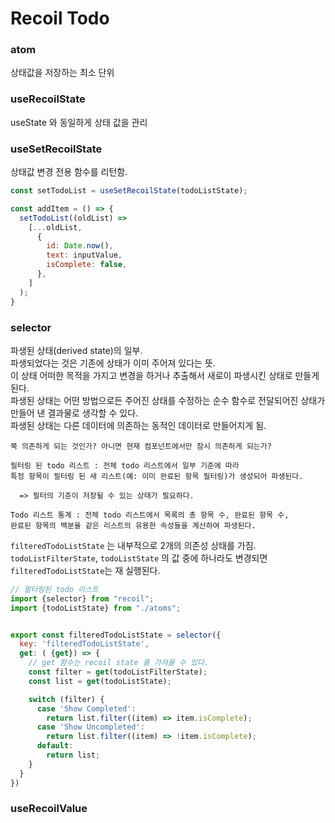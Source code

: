 # Recoil Todo

### atom
상태값을 저장하는 최소 단위

### useRecoilState
useState 와 동일하게 상태 값을 관리

### useSetRecoilState
상태값 변경 전용 함수를 리턴함.
```javascript
const setTodoList = useSetRecoilState(todoListState);

const addItem = () => {
  setTodoList((oldList) => 
    [...oldList,
      {
        id: Date.now(),
        text: inputValue,
        isComplete: false,
      },
    ]
  );
}
```

### selector
파생된 상태(derived state)의 일부.  
파생되었다는 것은 기존에 상태가 이미 주어져 있다는 뜻.  
이 상태 어떠한 목적을 가지고 변경을 하거나 추출해서 새로이 파생시킨 상태로 만들게 된다.    
파생된 상태는 어떤 방법으로든 주어진 상태를 수정하는 순수 함수로 
전달되어진 상태가 만들어 낸 결과물로 생각할 수 있다.  
파생된 상태는 다른 데이터에 의존하는 동적인 데이터로 만들어지게 됨.  

`쭉 의존하게 되는 것인가? 아니면 현재 컴포넌트에서만 잠시 의존하게 되는가?`

```text
필터링 된 todo 리스트 : 전체 todo 리스트에서 일부 기준에 따라 
특정 항목이 필터링 된 새 리스트(예: 이미 완료된 항목 필터링)가 생성되어 파생된다.  

  => 필터의 기준이 저장될 수 있는 상태가 필요하다.

Todo 리스트 통계 : 전체 todo 리스트에서 목록의 총 항목 수, 완료된 항목 수, 
완료된 항목의 백분율 같은 리스트의 유용한 속성들을 계산하여 파생된다.
```

`filteredTodoListState` 는 내부적으로 2개의 의존성 상태를 가짐.  
`todoListFilterState`, `todoListState` 의 값 중에 하나라도 변경되면  
`filteredTodoListState`는 재 실행된다.

```javascript
// 팔터링된 todo 리스트
import {selector} from "recoil";
import {todoListState} from "./atoms";


export const filteredTodoListState = selector({
  key: 'filteredTodoListState',
  get: ( {get}) => {
    // get 함수는 recoil state 를 가져올 수 있다.
    const filter = get(todoListFilterState);
    const list = get(todoListState);

    switch (filter) {
      case 'Show Completed':
        return list.filter((item) => item.isComplete);
      case 'Show Uncompleted':
        return list.filter((item) => !item.isComplete);
      default:
        return list;
    }
  }
})
```

### useRecoilValue
